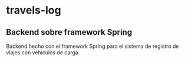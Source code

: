 # travels-log
## Backend sobre framework Spring
Backend hecho con el framework Spring para el sistema de registro de viajes con vehículos de carga
